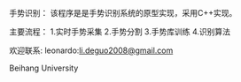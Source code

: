手势识别：
该程序是是手势识别系统的原型实现，采用C++实现。

主要流程：
1.实时手势采集
2.手势分割
3.手势库训练
4.识别算法


欢迎联系: 
leonardo:<li.deguo2008@gmail.com>

Beihang University
